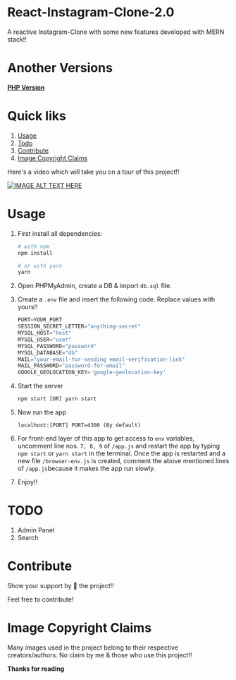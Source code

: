 # React-Instagram-Clone-2.0
A reactive Instagram-Clone with some new features developed with MERN stack!! 

# Another Versions
**[PHP Version](https://github.com/yTakkar/Instagram-Clone)**

# Quick liks
1. [Usage](#usage)
2. [Todo](#todo)
2. [Contribute](#contribute)
3. [Image Copyright Claims](#image-copyright-claims)

Here's a video which will take you on a tour of this project!!

[![IMAGE ALT TEXT HERE](http://img.youtube.com/vi/peuGRGGxSHI/0.jpg)](https://youtu.be/peuGRGGxSHI)

# Usage
1. First install all dependencies:
    ```bash
    # with npm
    npm install
    
    # or with yarn
    yarn
    ```

2. Open PHPMyAdmin, create a DB & import `db.sql` file.
3. Create a `.env` file and insert the following code. Replace values with yours!!

    ```javascript
    PORT=YOUR_PORT
    SESSION_SECRET_LETTER="anything-secret"
    MYSQL_HOST="host"
    MYSQL_USER="user"
    MYSQL_PASSWORD="password"
    MYSQL_DATABASE="db"
    MAIL="your-email-for-sending email-verification-link"
    MAIL_PASSWORD="password-for-email"
    GOOGLE_GEOLOCATION_KEY='google-geolocation-key'
    ```

4. Start the server
    ```javascript
    npm start [OR] yarn start
    ```

5. Now run the app
    ```javacript
    localhost:[PORT] PORT=4300 (By default)
    ```

6. For front-end layer of this app to get access to `env` variables, uncomment line nos. `7, 8, 9` of `/app.js` and restart the app by typing `npm start` or `yarn start` in the terminal. Once the app is restarted and a new file `/browser-env.js` is created, comment the above mentioned lines of `/app.js`because it makes the app run slowly.

7. Enjoy!!

# TODO
1. Admin Panel
2. Search

# Contribute
Show your support by 🌟 the project!!

Feel free to contribute!

# Image Copyright Claims
Many images used in the project belong to their respective creators/authors. No claim by me & those who use this project!!

**Thanks for reading**
